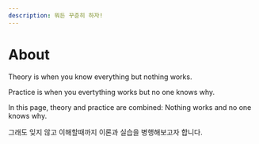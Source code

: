 ```yaml
---
description: 뭐든 꾸준히 하자!
---
```


# About

Theory is when you know everything but nothing works.

Practice is when you evertything works but no one knows why.

In this page, theory and practice are combined: Nothing works and no one knows why.

그래도 잊지 않고 이해할때까지 이론과 실습을 병행해보고자 합니다.
